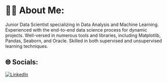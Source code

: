 # 🙋🏻 About Me:
Junior Data Scientist specializing in Data Analysis and Machine Learning. Experienced with the end-to-end data science process for dynamic projects. Well-versed in numerous tools and libraries, including Matplotlib, Pandas, Seaborn, and Oracle. Skilled in both supervised and unsupervised learning techniques.


## 🌐 Socials:
[![LinkedIn](https://img.shields.io/badge/LinkedIn-%230077B5.svg?logo=linkedin&logoColor=white)](https://linkedin.com/in/samir-eliyev-752ba0271) 

